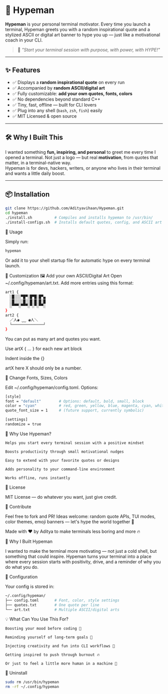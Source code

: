 # 🎤 Hypeman

**Hypeman** is your personal terminal motivator. Every time you launch a terminal, Hypeman greets you with a random inspirational quote and a stylized ASCII or digital art banner to hype you up — just like a motivational coach in your CLI.

> 💬 _"Start your terminal session with purpose, with power, with HYPE!"_

---

## ✨ Features

- ✅ Displays a **random inspirational quote** on every run
- ✅ Accompanied by **random ASCII/digital art**
- ✅ Fully customizable: **add your own quotes, fonts, colors**
- ✅ No dependencies beyond standard C++
- ✅ Tiny, fast, offline — built for CLI lovers
- ✅ Plug into any shell (`bash`, `zsh`, `fish`) easily
- ✅ MIT Licensed & open source

---

## 🛠️ Why I Built This

I wanted something **fun, inspiring, and personal** to greet me every time I opened a terminal. Not just a logo — but real **motivation**, from quotes that matter, in a terminal-native way.  
Hypeman is for devs, hackers, writers, or anyone who lives in their terminal and wants a little daily boost.

---

## 📦 Installation

```bash
git clone https://github.com/Adityavihaan/Hypeman.git
cd hypeman
./install.sh          # Compiles and installs hypeman to /usr/bin/
./install-configs.sh  # Installs default quotes, config, and ASCII art
```

🚀 Usage

Simply run:
```bash
hypeman
```

Or add it to your shell startup file for automatic hype on every terminal launch.

🎨 Customization
🖼️ Add your own ASCII/Digital Art
Open ~/.config/hypeman/art.txt. Add more entries using this format:

```bash
art1 {
  ░█░░░▀█▀░█▀█░█▀▄
  ░█░░░░█░░█░█░█░█
  ░▀▀▀░▀▀▀░▀░▀░▀▀░
}
art2 {
  ／人◕ ‿‿ ◕人＼
  └──────────────┘
}
```
You can put as many art and quotes you want.

Use artX { ... } for each new art block

Indent inside the {}

artX here X should only be a number.


🧾 Change Fonts, Sizes, Colors

Edit ~/.config/hypeman/config.toml. Options:
```bash
[style]
font = "default"        # Options: default, bold, small, block
color = "cyan"          # red, green, yellow, blue, magenta, cyan, white
quote_font_size = 1     # (future support, currently symbolic)

[settings]
randomize = true
```


🤔 Why Use Hypeman?

    Helps you start every terminal session with a positive mindset

    Boosts productivity through small motivational nudges

    Easy to extend with your favorite quotes or designs

    Adds personality to your command-line environment

    Works offline, runs instantly

📄 License

MIT License — do whatever you want, just give credit.

🙌 Contribute

Feel free to fork and PR!
Ideas welcome: random quote APIs, TUI modes, color themes, emoji banners — let's hype the world together 🎉

Made with ❤️ by Aditya to make terminals less boring and more 🔥

🧠 Why I Built Hypeman

I wanted to make the terminal more motivating — not just a cold shell, but something that could inspire.
 Hypeman turns your terminal into a place where every session starts with positivity,
 drive, and a reminder of why you do what you do.

🧾 Configuration

Your config is stored in:

```bash
~/.config/hypeman/
├── config.toml       # Font, color, style settings
├── quotes.txt        # One quote per line
└── art.txt           # Multiple ASCII/digital arts
```

💡 What Can You Use This For?

    Boosting your mood before coding 💪

    Reminding yourself of long-term goals 🎯

    Injecting creativity and fun into CLI workflows 🎨

    Getting inspired to push through burnout 🔥

    Or just to feel a little more human in a machine 🧠

🔧 Uninstall
```bash
sudo rm /usr/bin/hypeman
rm -rf ~/.config/hypeman
```
